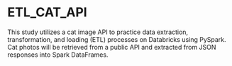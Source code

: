 # ETL_CAT_API
This study utilizes a cat image API to practice data extraction, transformation, and loading (ETL) processes on Databricks using PySpark. Cat photos will be retrieved from a public API and extracted from JSON responses into Spark DataFrames.
